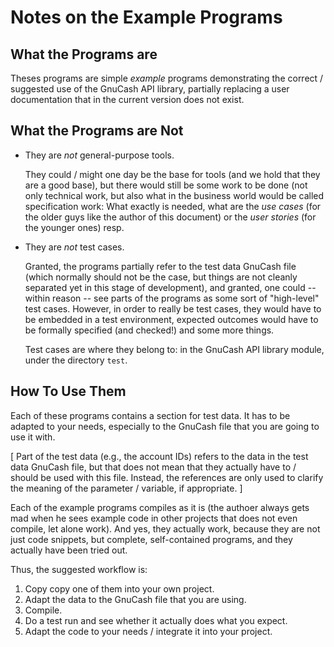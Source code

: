 # Notes on the Example Programs
## What the Programs are
Theses programs are simple *example* programs demonstrating the correct / suggested use of the GnuCash API library, partially replacing a user documentation that in the current version does not exist.

## What the Programs are Not
* They are *not* general-purpose tools. 

  They could / might one day be the base for tools (and we hold that they are a good base), but there would still be some work to be done (not only technical work, but also what in the business world would be called specification work: What exactly is needed, what are the *use cases* (for the older guys like the author of this document) or the *user stories* (for the younger ones) resp.

* They are *not* test cases.

  Granted, the programs partially refer to the test data GnuCash file (which normally should not be the case, but things are not cleanly separated yet in this stage of development), and granted, one could -- within reason -- see parts of the programs as some sort of "high-level" test cases. However, in order to really be test cases, they would have to be embedded in a test environment, expected outcomes would have to be formally specified (and checked!) and some more things. 

  Test cases are where they belong to: in the GnuCash API library module, under the directory `test`.

## How To Use Them
Each of these programs contains a section for test data. It has to be adapted to your needs, especially to the GnuCash file that you are going to use it with.

[ Part of the test data (e.g., the account IDs) refers to the data in the test data GnuCash file, but that does not mean that they actually have to / should be used with this file. Instead, the references are only used to clarify the meaning of the parameter / variable, if appropriate. ]

Each of the example programs compiles as it is (the authoer always gets mad when he sees example code in other projects that does not even compile, let alone work). And yes, they actually work, because they are not just code snippets, but complete, self-contained programs, and they actually have been tried out.

Thus, the suggested workflow is:

1. Copy copy one of them into your own project.
2. Adapt the data to the GnuCash file that you are using.
3. Compile.
4. Do a test run and see whether it actually does what you expect.
5. Adapt the code to your needs / integrate it into your project.

